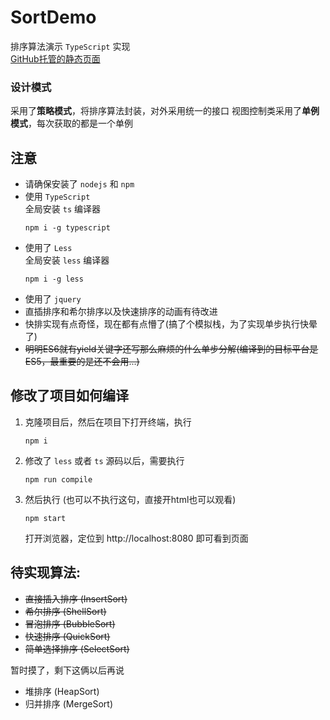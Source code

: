 # SortDemo

排序算法演示 `TypeScript` 实现<br>
[GitHub托管的静态页面](https://lollipopnougat.github.io/SortDemo/)


### 设计模式

采用了**策略模式**，将排序算法封装，对外采用统一的接口
视图控制类采用了**单例模式**，每次获取的都是一个单例

## 注意

* 请确保安装了 `nodejs` 和 `npm`
* 使用 `TypeScript`<br>
  全局安装 `ts` 编译器
  ```
  npm i -g typescript
  ```
* 使用了 `Less`<br>
  全局安装 `less` 编译器
  ```
  npm i -g less
  ```
* 使用了 `jquery`
* 直插排序和希尔排序以及快速排序的动画有待改进
* 快排实现有点奇怪，现在都有点懵了(搞了个模拟栈，为了实现单步执行快晕了)
* <del>明明ES6就有yield关键字还写那么麻烦的什么单步分解(编译到的目标平台是ES5，最重要的是还不会用...)<del>

## 修改了项目如何编译

1. 克隆项目后，然后在项目下打开终端，执行
    ```
    npm i
    ```

2. 修改了 `less` 或者 `ts` 源码以后，需要执行
    ```
    npm run compile
    ```

3. 然后执行 (也可以不执行这句，直接开html也可以观看)
    ```
    npm start
    ```
    打开浏览器，定位到 http://localhost:8080 即可看到页面


## 待实现算法:

* <del>直接插入排序 (InsertSort)</del>
* <del>希尔排序 (ShellSort)</del>
* <del>冒泡排序 (BubbleSort)</del>
* <del>快速排序 (QuickSort)</del>
* <del>简单选择排序 (SelectSort)</del>

暂时摸了，剩下这俩以后再说
* 堆排序 (HeapSort) 
* 归并排序 (MergeSort)


